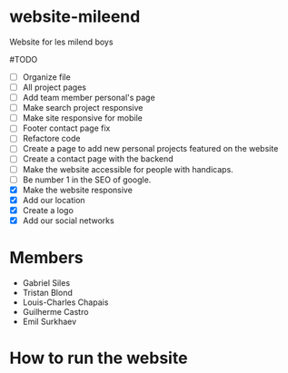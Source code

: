 # website-mileend
Website for les milend boys

#TODO
- [ ] Organize file
- [ ] All project pages
- [ ] Add team member personal's page
- [ ] Make search project responsive 
- [ ] Make site responsive for mobile
- [ ] Footer contact page fix
- [ ] Refactore code
- [ ] Create a page to add new personal projects featured on the website
- [ ] Create a contact page with the backend
- [ ] Make the website accessible for people with handicaps.
- [ ] Be number 1 in the SEO of google.
- [x] Make the website responsive
- [x] Add our location
- [x] Create a logo
- [x] Add our social networks

# Members
- Gabriel Siles
- Tristan Blond
- Louis-Charles Chapais
- Guilherme Castro
- Emil Surkhaev


# How to run the website

